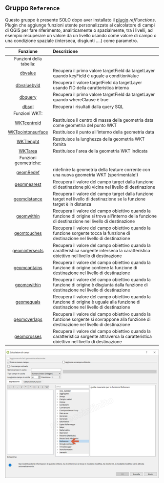 ## Gruppo `Reference`

Questo gruppo è presente SOLO dopo aver installato il [plugin](https://geogear.wordpress.com/2014/11/13/reffunctions-v1-0/) _refFunctions_. Plugin che aggiunge funzioni utente personalizzate al calcolatore di campi di QGIS per fare riferimento, analiticamente o spazialmente, tra i livelli, ad esempio recuperare un valore da un livello usando come valore di campo o una condizione spaziale (interseca, disgiunti ....) come parametro.

 Funzione  | Descrizione
:----------:|:-----------
Funzioni della tabella:|
[dbvalue](funzioni/dbvalue.md) | Recupera il primo valore targetField da targetLayer quando keyField è uguale a conditionValue
[dbvaluebyid](funzioni/dbvaluebyid.md) | Recupera il valore targetField da targetLayer usando l'ID della caratteristica interna
[dbquery](funzioni/dbquery.md) | Recupera il primo valore targetField da targetLayer quando whereClause è true
[dbsql](funzioni/dbsql.md) | Recupera i risultati dalla query SQL
Funzioni WKT:|
[WKTcentroid](funzioni/wktcentroid.md)| Restituisce il centro di massa della geometria data come geometria del punto WKT
[WKTpointonsurface](funzioni/wktpointonsurface.md) | Restituisce il punto all'interno della geometria data
[WKTlenght](funzioni/wktlenght.md) | Restituisce la lunghezza della geometria WKT fornita
[WKTarea](funzioni/wktarea.md) | Restituisce l'area della geometria WKT indicata
Funzioni geometriche:|
[geomRedef](funzioni/geomRedef.md) | ridefinire la geometria della feature corrente con una nuova geometria WKT (sperimentale!)
[geomnearest](funzioni/geomnearest.md) | Recupera il valore del campo target dalla funzione di destinazione più vicina nel livello di destinazione
[geomdistance](funzioni/geomdistance.md) | Recupera il valore del campo target dalla funzione target nel livello di destinazione se la funzione target è in distanza
[geomwithin](funzioni/geomwithin.md) | Recupera il valore del campo obiettivo quando la funzione di origine si trova all'interno della funzione di destinazione nel livello di destinazione
[geomtouches](funzioni/geomtouches.md) | Recupera il valore del campo obiettivo quando la funzione sorgente tocca la funzione di destinazione nel livello di destinazione
[geomintersects](funzioni/geomintersects.md) | Recupera il valore del campo obiettivo quando la caratteristica sorgente interseca la caratteristica obiettivo nel livello di destinazione
[geomcontains](funzioni/geomcontains.md) | Recupera il valore del campo obiettivo quando la funzione di origine contiene la funzione di destinazione nel livello di destinazione
[geomcwithin](funzioni/geomcwithin.md) | Recupera il valore del campo obiettivo quando la funzione di origine è disgiunta dalla funzione di destinazione nel livello di destinazione
[geomequals](funzioni/geomequals.md) | Recupera il valore del campo obiettivo quando la funzione di origine è uguale alla funzione di destinazione nel livello di destinazione
[geomoverlaps](funzioni/geomoverlaps.md) | Recupera il valore del campo obiettivo quando la funzione sorgente si sovrappone alla funzione di destinazione nel livello di destinazione
[geomcrosses](funzioni/geomcrosses.md) | Recupera il valore del campo obiettivo quando la caratteristica sorgente attraversa la caratteristica obiettivo nel livello di destinazione

![](/img/reference/gruppo_reference1.png)